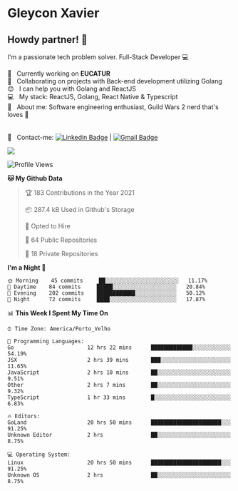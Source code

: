 # Gleycon Xavier

## Howdy partner! 👋

I'm a passionate tech problem solver.
Full-Stack Developer :computer:

 :rocket:  &nbsp; Currently working on **EUCATUR**
 <br/> :purple_heart: &nbsp; Collaborating on projects with Back-end development utilizing Golang
 <br/> :blush: &nbsp; I can help you with Golang and ReactJS
 <br/> :computer: &nbsp; My stack: ReactJS, Golang, React Native & Typescript
 <br/> 💬  &nbsp; About me: Software engineering enthusiast, Guild Wars 2 nerd that's loves :apple:
 <br/>
 <br/>
 <br/> :email: &nbsp; Contact-me: [![Linkedin Badge](https://img.shields.io/badge/-GleyconXavier-blue?style=flat-square&logo=Linkedin&logoColor=white&link=https://www.linkedin.com/in/gleyconxavier/)](https://www.linkedin.com/in/gleyconxavier/) 
| 
[![Gmail Badge](https://img.shields.io/badge/-gleyconxcarlos@gmail.com-c14438?style=flat-square&logo=Gmail&logoColor=white&link=mailto:gleyconxcarlos@gmail.com)](mailto:gleyconxcarlos@gmail.com)

![](https://komarev.com/ghpvc/?username=gleyconxavier)

<!--START_SECTION:waka-->
![Profile Views](http://img.shields.io/badge/Profile%20Views-0-blue)

**🐱 My Github Data** 

> 🏆 183 Contributions in the Year 2021
 > 
> 📦 287.4 kB Used in Github's Storage 
 > 
> 💼 Opted to Hire
 > 
> 📜 64 Public Repositories 
 > 
> 🔑 18 Private Repositories  
 > 
**I'm a Night 🦉** 

```text
🌞 Morning    45 commits     ██░░░░░░░░░░░░░░░░░░░░░░░   11.17% 
🌆 Daytime    84 commits     █████░░░░░░░░░░░░░░░░░░░░   20.84% 
🌃 Evening    202 commits    ████████████░░░░░░░░░░░░░   50.12% 
🌙 Night      72 commits     ████░░░░░░░░░░░░░░░░░░░░░   17.87%

```


📊 **This Week I Spent My Time On** 

```text
⌚︎ Time Zone: America/Porto_Velho

💬 Programming Languages: 
Go                       12 hrs 22 mins      █████████████░░░░░░░░░░░░   54.19% 
JSX                      2 hrs 39 mins       ███░░░░░░░░░░░░░░░░░░░░░░   11.65% 
JavaScript               2 hrs 10 mins       ██░░░░░░░░░░░░░░░░░░░░░░░   9.51% 
Other                    2 hrs 7 mins        ██░░░░░░░░░░░░░░░░░░░░░░░   9.32% 
TypeScript               1 hr 33 mins        █░░░░░░░░░░░░░░░░░░░░░░░░   6.83%

🔥 Editors: 
GoLand                   20 hrs 50 mins      ██████████████████████░░░   91.25% 
Unknown Editor           2 hrs               ██░░░░░░░░░░░░░░░░░░░░░░░   8.75%

💻 Operating System: 
Linux                    20 hrs 50 mins      ██████████████████████░░░   91.25% 
Unknown OS               2 hrs               ██░░░░░░░░░░░░░░░░░░░░░░░   8.75%

```


<!--END_SECTION:waka-->
